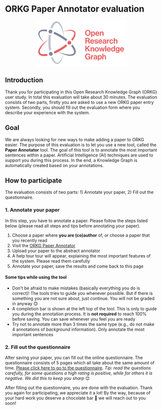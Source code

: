 # ORKG Paper Annotator evaluation

<center><img src="./logo.svg" width="300"></center>

## Introduction

Thank you for participating in this Open Research Knowledge Graph (ORKG) user study. In total this evaluation will take about 30 minutes. The evaluation consists of two parts, firstly you are asked to use a new ORKG paper entry system. Secondly, you should fill out the evaluation form where you describe your experience with the system.

## Goal

We are always looking for new ways to make adding a paper to ORKG easier. The purpose of this evaluation is to let you use a new tool, called the **Paper Annotator** tool. The goal of this tool is to annotate the most important sentences within a paper. Artificial Intelligence (AI) techniques are used to support you during this process. In the end, a Knowledge Graph is automatically created based on your annotations.

## How to participate

The evaluation consists of two parts: 1) Annotate your paper, 2) Fill out the questionnaire.

### 1. Annotate your paper

In this step, you have to annotate a paper. Please follow the steps listed below (please read all steps and tips before annotating your paper).

1. Choose a paper where **you are (co)author** of, or choose a paper that you recently read
2. Visit the <a href="https://www.orkg.org/orkg/pdf-text-annotation" target="_blank">ORKG Paper Annotator</a>
3. Upload your paper to the abstract annotator
4. A help tour tour will appear, explaining the most important features of the system. Please read them carefully
5. Annotate your paper, save the results and come back to this page

#### Some tips while using the tool

-   Don't be afraid to make mistakes (basically everything you do is correct)! The tools tries to guide you whenever possible. But if there is something you are not sure about, just continue. You will not be graded in anyway 😊
-   A completion bar is shown at the left top of the tool. This is only to guide you during the annotation process. It is **not required** to reach 100% before saving. You can save whenever you feel you are ready
-   Try not to annotate more than 3 times the same type (e.g., do not make 4 annotations of _background_ information). Only annotate the most important sentences

### 2. Fill out the questionnaire

After saving your paper, you can fill out the online questionnaire. The questionnaire consists of 5 pages which all take about the same amount of time. <a href="https://docs.google.com/forms/d/e/1FAIpQLSei2JGMp1mzGaZn353jE1h982xJQh0DxSVWPlGNRYrV_irdcQ/viewform?usp=sf_link" target="_blank">Please click here to go to the questionnaire</a>. _Tip: read the questions carefully, for some questions a high rating is positive, while for others it is negative. We did this to keep you sharp_ 😉

After filling out the questionnaire, you are done with the evaluation. Thank you again for participating, we appreciate it a lot! By the way, because of your hard work you deserve a chocolate bar 🍫  we will reach out to you soon! 